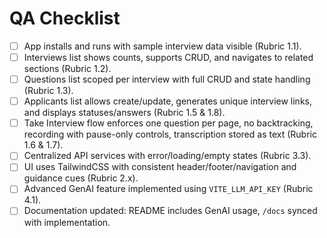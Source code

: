 # QA Checklist

- [ ] App installs and runs with sample interview data visible (Rubric 1.1).
- [ ] Interviews list shows counts, supports CRUD, and navigates to related sections (Rubric 1.2).
- [ ] Questions list scoped per interview with full CRUD and state handling (Rubric 1.3).
- [ ] Applicants list allows create/update, generates unique interview links, and displays statuses/answers (Rubric 1.5 & 1.8).
- [ ] Take Interview flow enforces one question per page, no backtracking, recording with pause-only controls, transcription stored as text (Rubric 1.6 & 1.7).
- [ ] Centralized API services with error/loading/empty states (Rubric 3.3).
- [ ] UI uses TailwindCSS with consistent header/footer/navigation and guidance cues (Rubric 2.x).
- [ ] Advanced GenAI feature implemented using `VITE_LLM_API_KEY` (Rubric 4.1).
- [ ] Documentation updated: README includes GenAI usage, `/docs` synced with implementation.
